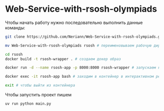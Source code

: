 # Web-Service-with-rsosh-olympiads
Чтобы начать работу нужно последовательно выполнить данные команды:
```bash
git clone https://github.com/Neriann/Web-Service-with-rsosh-olympiads.git # создаем локальную копию репозитория
```

```bash
mv Web-Service-with-rsosh-olympiads rsosh # переименовываем рабочую директорию
```

```bash
cd rsosh
docker build -t rsosh-wrapper . # создаем докер образ
```

```bash
docker run -d --name rsosh-app -p 8000:8000 rsosh-wrapper # запускаем контейнер в фоновом режиме
```

```bash
docker exec -it rsosh-app bash # заходим в контейнер в интерактивном режиме
```

```bash
exit # чтобы выйти из контейнера
```

Чтобы запустить проект пишем
```bash
uv run python main.py 
```
